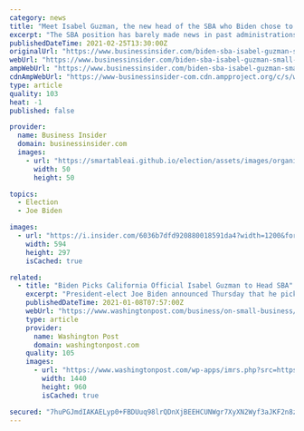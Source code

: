 ```yaml
---
category: news
title: "Meet Isabel Guzman, the new head of the SBA who Biden chose to navigate 'a crossroads moment for small businesses'"
excerpt: "The SBA position has barely made news in past administrations, but now the recovery of America's Main Street businesses hangs in the balance."
publishedDateTime: 2021-02-25T13:30:00Z
originalUrl: "https://www.businessinsider.com/biden-sba-isabel-guzman-small-business-administrator-2021-1"
webUrl: "https://www.businessinsider.com/biden-sba-isabel-guzman-small-business-administrator-2021-1"
ampWebUrl: "https://www.businessinsider.com/biden-sba-isabel-guzman-small-business-administrator-2021-1?amp"
cdnAmpWebUrl: "https://www-businessinsider-com.cdn.ampproject.org/c/s/www.businessinsider.com/biden-sba-isabel-guzman-small-business-administrator-2021-1?amp"
type: article
quality: 103
heat: -1
published: false

provider:
  name: Business Insider
  domain: businessinsider.com
  images:
    - url: "https://smartableai.github.io/election/assets/images/organizations/businessinsider.com-50x50.jpg"
      width: 50
      height: 50

topics:
  - Election
  - Joe Biden

images:
  - url: "https://i.insider.com/6036b7dfd920880018591da4?width=1200&format=jpeg"
    width: 594
    height: 297
    isCached: true

related:
  - title: "Biden Picks California Official Isabel Guzman to Head SBA"
    excerpt: "President-elect Joe Biden announced Thursday that he picked California official Isabel Guzman to lead the Small Business Administration."
    publishedDateTime: 2021-01-08T07:57:00Z
    webUrl: "https://www.washingtonpost.com/business/on-small-business/biden-picks-california-official-isabel-guzman-to-head-sba/2021/01/07/1449ffb0-514f-11eb-a1f5-fdaf28cfca90_story.html"
    type: article
    provider:
      name: Washington Post
      domain: washingtonpost.com
    quality: 105
    images:
      - url: "https://www.washingtonpost.com/wp-apps/imrs.php?src=https://arc-anglerfish-washpost-prod-washpost.s3.amazonaws.com/public/3UVATCSRLUI6XIPV7WXSRT6KSA.jpg&w=1440"
        width: 1440
        height: 960
        isCached: true

secured: "7huPGJmdIAKAELyp0+FBDUuq98lrQDnXjBEEHCUNWgr7XyXN2Wyf3aJKF2n8zzSHv80lqAS3sbXP9SWS2f5spsm4K5UQ58OOLFKHDw5kVTC/CLuGR8IJm1JzZuFEI0JsQ7VDng2OTJwkiix6UzCO/rzp3p3r5XmpcVNChm8fp0zXSxHrxXDh7ubDFEj6LdOrQd8Y1SsFKveNCpuzFe7w0ADtSuyyODGi4AYFmUjBzuQR61DZlJCzyzpO7T/JW8MRnk1kXQn90fQW7mEe6QxNphjpQL4rVLhjxB7nT9a2aGfN1ymlrS52JZfK1NaOahio8b2q0hed5GhjEUFu/IFNSSRn8O1DUVcQdfcWOiL8er4=;/HtmnqnKDs+z8KIOKLIKxA=="
---
```


